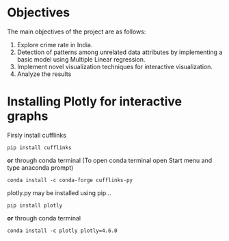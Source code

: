 # Objectives
The main objectives of the project are as follows:
1. Explore crime rate in India.
2. Detection of patterns among unrelated data attributes by
implementing a basic model using Multiple Linear regression.
3. Implement novel visualization techniques for interactive
visualization.
4. Analyze the results
# Installing Plotly for interactive graphs
Firsly install cufflinks
```
pip install cufflinks
```
**or**
through conda terminal (To open conda terminal open Start menu and type anaconda prompt)
```
conda install -c conda-forge cufflinks-py
```
plotly.py may be installed using pip...
```
pip install plotly
```
**or** through conda terminal
```
conda install -c plotly plotly=4.6.0
```
